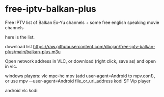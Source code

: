 # free-iptv-balkan-plus
Free IPTV list of Balkan Ex-Yu channels + some free english speaking movie channels

here is the list.

download list https://raw.githubusercontent.com/dbojan/free-iptv-balkan-plus/main/balkan-plus.m3u

Open network address in VLC, or download (right click, save as) and open in vlc.


windows players:
vlc
mpc-hc
mpv (add user-agent=Android to mpv.conf), or use mpv --user-agent=Android file_or_url_address
kodi
SF Vip player


android
vlc
kodi
